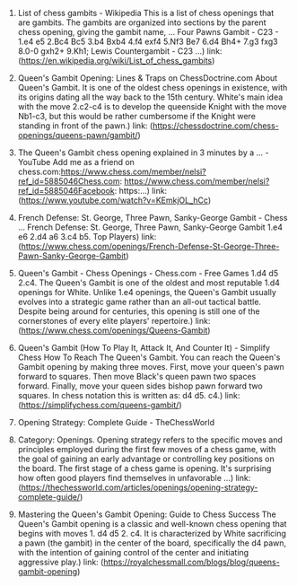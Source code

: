 ---
---
1. List of chess gambits - Wikipedia
This is a list of chess openings that are gambits. The gambits are organized into sections by the parent chess opening, giving the gambit name, ... Four Pawns Gambit - C23 - 1.e4 e5 2.Bc4 Bc5 3.b4 Bxb4 4.f4 exf4 5.Nf3 Be7 6.d4 Bh4+ 7.g3 fxg3 8.0-0 gxh2+ 9.Kh1; Lewis Countergambit - C23 ...)
link: (https://en.wikipedia.org/wiki/List_of_chess_gambits)


2. Queen's Gambit Opening: Lines & Traps on ChessDoctrine.com
About Queen's Gambit. It is one of the oldest chess openings in existence, with its origins dating all the way back to the 15th century. White's main idea with the move 2.c2-c4 is to develop the queenside Knight with the move Nb1-c3, but this would be rather cumbersome if the Knight were standing in front of the pawn.)
link: (https://chessdoctrine.com/chess-openings/queens-pawn/gambit/)


3. The Queen's Gambit chess opening explained in 3 minutes by a ... - YouTube
Add me as a friend on chess.com:https://www.chess.com/member/nelsi?ref_id=5885046Chess.com: https://www.chess.com/member/nelsi?ref_id=5885046Facebook: https:...)
link: (https://www.youtube.com/watch?v=KEmkjOL_hCc)


4. French Defense: St. George, Three Pawn, Sanky-George Gambit - Chess ...
French Defense: St. George, Three Pawn, Sanky-George Gambit 1.e4 e6 2.d4 a6 3.c4 b5. Top Players)
link: (https://www.chess.com/openings/French-Defense-St-George-Three-Pawn-Sanky-George-Gambit)


5. Queen's Gambit - Chess Openings - Chess.com - Free Games
1.d4 d5 2.c4. The Queen's Gambit is one of the oldest and most reputable 1.d4 openings for White. Unlike 1.e4 openings, the Queen's Gambit usually evolves into a strategic game rather than an all-out tactical battle. Despite being around for centuries, this opening is still one of the cornerstones of every elite players' repertoire.)
link: (https://www.chess.com/openings/Queens-Gambit)


6. Queen's Gambit (How To Play It, Attack It, And Counter It) - Simplify Chess
How To Reach The Queen's Gambit. You can reach the Queen's Gambit opening by making three moves. First, move your queen's pawn forward to squares. Then move Black's queen pawn two spaces forward. Finally, move your queen sides bishop pawn forward two squares. In chess notation this is written as: d4 d5. c4.)
link: (https://simplifychess.com/queens-gambit/)


7. Opening Strategy: Complete Guide - TheChessWorld
1. Category: Openings. Opening strategy refers to the specific moves and principles employed during the first few moves of a chess game, with the goal of gaining an early advantage or controlling key positions on the board. The first stage of a chess game is opening. It's surprising how often good players find themselves in unfavorable ...)
link: (https://thechessworld.com/articles/openings/opening-strategy-complete-guide/)


8. Mastering the Queen's Gambit Opening: Guide to Chess Success
The Queen's Gambit opening is a classic and well-known chess opening that begins with moves 1. d4 d5 2. c4. It is characterized by White sacrificing a pawn (the gambit) in the center of the board, specifically the d4 pawn, with the intention of gaining control of the center and initiating aggressive play.)
link: (https://royalchessmall.com/blogs/blog/queens-gambit-opening)


